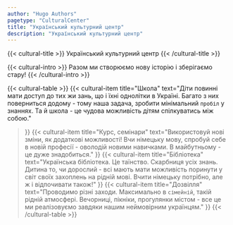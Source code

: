 ```yaml
---
author: "Hugo Authors"
pagetype: "CulturalCenter"
title: "Український культурний центр"
description: "Український культурний центр"
---
```


{{< cultural-title >}}
  Український культурний центр
{{< /cultural-title >}}

{{< cultural-intro >}}
  Разом ми створюємо нову історію і зберігаємо стару!
{{< /cultural-intro >}}

{{< cultural-table >}}
  {{< 
    cultural-item 
    title="Школа" 
    text="Діти повинні мати доступ до тих жи зань, що і їхні однолітки в Україні. Багато з них поверниться додому - тому наша задача,  зробити мінімальний ``пробіл`` у знаннях. Та й школа - це чудова можливість дітям спілкуватись між собою."
  >}}
  {{< 
    cultural-item 
    title="Курс, семінари" 
    text="Використовуй нові зміни, як додаткові можливості! Вчи німецьку мову, спробуй себе в новій професії - оволодій новими навичками. В майбутньому - це дуже знадобиться."
  >}}
  {{< 
    cultural-item 
    title="Бібліотека" 
    text="Українська бібліотека. Це таїнство. Скарбниця усіх знань. Дитина то, чи дорослий - всі мають мати можливість поринути у світ своїх захоплень на рідній мові. Вчити німецьку потрібно, але ж і відпочивати також!"
  >}}
  {{< 
    cultural-item 
    title="Дозвілля" 
    text="Проводимо різні заходи. Максимально в ``сімейній``, такій рідній атмосфері. Вечорниці, пікніки, прогулянки містом - все це ми реалізовуємо завдяки нашим неймовірним українцям."
  >}}
{{< /cultural-table >}}
